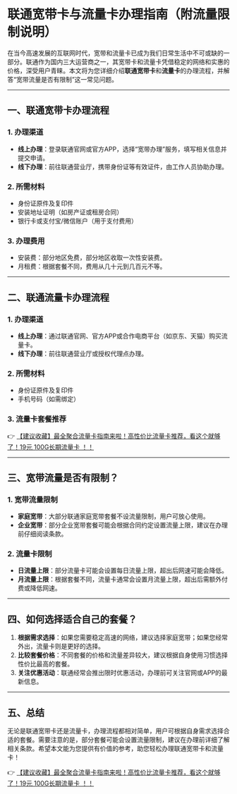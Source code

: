 # 联通宽带卡与流量卡办理指南（附流量限制说明）

在当今高速发展的互联网时代，宽带和流量卡已成为我们日常生活中不可或缺的一部分。联通作为国内三大运营商之一，其宽带卡和流量卡凭借稳定的网络和实惠的价格，深受用户青睐。本文将为您详细介绍**联通宽带卡**和**流量卡**的办理流程，并解答“宽带流量是否有限制”这一常见问题。

---

## 一、联通宽带卡办理流程

### 1. 办理渠道
- **线上办理**：登录联通官网或官方APP，选择“宽带办理”服务，填写相关信息并提交申请。
- **线下办理**：前往联通营业厅，携带身份证等有效证件，由工作人员协助办理。

### 2. 所需材料
- 身份证原件及复印件
- 安装地址证明（如房产证或租房合同）
- 银行卡或支付宝/微信账户（用于支付费用）

### 3. 办理费用
- 安装费：部分地区免费，部分地区收取一次性安装费。
- 月租费：根据套餐不同，费用从几十元到几百元不等。

---

## 二、联通流量卡办理流程

### 1. 办理渠道
- **线上办理**：通过联通官网、官方APP或合作电商平台（如京东、天猫）购买流量卡。
- **线下办理**：前往联通营业厅或授权代理点办理。

### 2. 所需材料
- 身份证原件及复印件
- 手机号码（如需绑定）

### 3. 流量卡套餐推荐
👉 [【建议收藏】最全聚合流量卡指南来啦！高性价比流量卡推荐，看这个就够了！19元 100G长期流量卡 ！！](https://bit.ly/Liuliangka)

---

## 三、宽带流量是否有限制？

### 1. 宽带流量限制
- **家庭宽带**：大部分联通家庭宽带套餐不设流量限制，用户可放心使用。
- **企业宽带**：部分企业宽带套餐可能会根据合同约定设置流量上限，建议在办理前仔细阅读条款。

### 2. 流量卡限制
- **日流量上限**：部分流量卡可能会设置每日流量上限，超出后网速可能会降低。
- **月流量上限**：根据套餐不同，流量卡通常会设置月流量上限，超出后需额外付费或降低网速。

---

## 四、如何选择适合自己的套餐？

1. **根据需求选择**：如果您需要稳定高速的网络，建议选择家庭宽带；如果您经常外出，流量卡则是更好的选择。
2. **比较套餐价格**：不同套餐的价格和流量差异较大，建议根据自身使用习惯选择性价比最高的套餐。
3. **关注优惠活动**：联通经常会推出限时优惠活动，办理前可关注官网或APP的最新信息。

---

## 五、总结

无论是联通宽带卡还是流量卡，办理流程都相对简单，用户可根据自身需求选择合适的套餐。需要注意的是，部分套餐可能会设置流量限制，建议在办理前详细了解相关条款。希望本文能为您提供有价值的参考，助您轻松办理联通宽带卡和流量卡！

👉 [【建议收藏】最全聚合流量卡指南来啦！高性价比流量卡推荐，看这个就够了！19元 100G长期流量卡 ！！](https://bit.ly/Liuliangka)